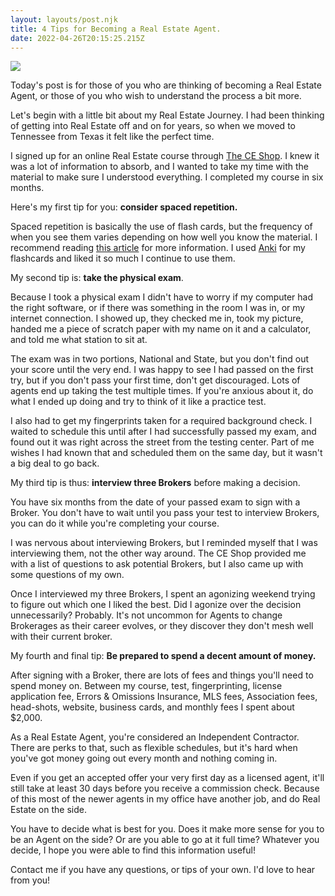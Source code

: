 ```yaml
---
layout: layouts/post.njk
title: 4 Tips for Becoming a Real Estate Agent.
date: 2022-04-26T20:15:25.215Z
---
```

![](/images/4-tips-for-becoming-a-real-estate-agent.png)

Today's post is for those of you who are thinking of becoming a Real Estate Agent, or those of you who wish to understand the process a bit more.

Let's begin with a little bit about my Real Estate Journey. I had been thinking of getting into Real Estate off and on for years, so when we moved to Tennessee from Texas it felt like the perfect time. 

I signed up for an online Real Estate course through [The CE Shop](https://www.theceshop.com/). I knew it was a lot of information to absorb, and I wanted to take my time with the material to make sure I understood everything. I completed my course in six months. 

Here's my first tip for you: **consider spaced repetition.**

Spaced repetition is basically the use of flash cards, but the frequency of when you see them varies depending on how well you know the material. I recommend reading [this article](https://ncase.me/remember/) for more information. I used [Anki](https://apps.ankiweb.net/) for my flashcards and liked it so much I continue to use them.

My second tip is: **take the physical exam**.

Because I took a physical exam I didn't have to worry if my computer had the right software, or if there was something in the room I was in, or my internet connection. I showed up, they checked me in, took my picture, handed me a piece of scratch paper with my name on it and a calculator, and told me what station to sit at.

The exam was in two portions, National and State, but you don't find out your score until the very end. I was happy to see I had passed on the first try, but if you don't pass your first time, don't get discouraged. Lots of agents end up taking the test multiple times. If you're anxious about it, do what I ended up doing and try to think of it like a practice test. 

I also had to get my fingerprints taken for a required background check. I waited to schedule this until after I had successfully passed my exam, and found out it was right across the street from the testing center. Part of me wishes I had known that and scheduled them on the same day, but it wasn't a big deal to go back.

My third tip is thus: **interview three Brokers** before making a decision. 

You have six months from the date of your passed exam to sign with a Broker. You don't have to wait until you pass your test to interview Brokers, you can do it while you're completing your course.

I was nervous about interviewing Brokers, but I reminded myself that I was interviewing them, not the other way around. The CE Shop provided me with a list of questions to ask potential Brokers, but I also came up with some questions of my own. 

Once I interviewed my three Brokers, I spent an agonizing weekend trying to figure out which one I liked the best. Did I agonize over the decision unnecessarily? Probably. It's not uncommon for Agents to change Brokerages as their career evolves, or they discover they don't mesh well with their current broker.

My fourth and final tip: **Be prepared to spend a decent amount of money.**

After signing with a Broker, there are lots of fees and things you'll need to spend money on. Between my course, test, fingerprinting, license application fee, Errors & Omissions Insurance, MLS fees, Association fees, head-shots, website, business cards, and monthly fees I spent about $2,000. 

As a Real Estate Agent, you're considered an Independent Contractor. There are perks to that, such as flexible schedules, but it's hard when you've got money going out every month and nothing coming in. 

Even if you get an accepted offer your very first day as a licensed agent, it'll still take at least 30 days before you receive a commission check. Because of this most of the newer agents in my office have another job, and do Real Estate on the side.

You have to decide what is best for you. Does it make more sense for you to be an Agent on the side? Or are you able to go at it full time? Whatever you decide, I hope you were able to find this information useful!

Contact me if you have any questions, or tips of your own. I'd love to hear from you!